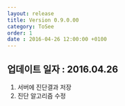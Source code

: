 ```yaml
---
layout: release
title: Version 0.9.0.00
category: ToSee
order: 1
date : 2016-04-26 12:00:00 +0100
---
```


## 업데이트 일자 : 2016.04.26

  1. 서버에 진단결과 저장
  2. 진단 알고리즘 수정
```
